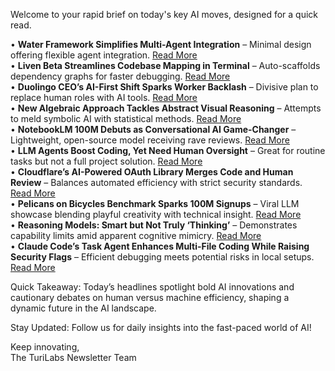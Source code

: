 <p>Welcome to your rapid brief on today's key AI moves, designed for a quick read.</p>
<p>• <strong>Water Framework Simplifies Multi-Agent Integration</strong> – Minimal design offering flexible agent integration. <a href="https://github.com/manthanguptaa/water">Read More</a><br />
• <strong>Liven Beta Streamlines Codebase Mapping in Terminal</strong> – Auto-scaffolds dependency graphs for faster debugging. <a href="https://github.com/bytquest/liven_beta/tree/master">Read More</a><br />
• <strong>Duolingo CEO’s AI-First Shift Sparks Worker Backlash</strong> – Divisive plan to replace human roles with AI tools. <a href="https://www.ft.com/content/6fbafbb6-bafe-484c-9af9-f0ffb589b447">Read More</a><br />
• <strong>New Algebraic Approach Tackles Abstract Visual Reasoning</strong> – Attempts to meld symbolic AI with statistical methods. <a href="https://www.nature.com/articles/s41598-025-86804-3">Read More</a><br />
• <strong>NotebookLM 100M Debuts as Conversational AI Game-Changer</strong> – Lightweight, open-source model receiving rave reviews. <a href="https://twitter.com/harrycblum/status/1930709683242713496">Read More</a><br />
• <strong>LLM Agents Boost Coding, Yet Need Human Oversight</strong> – Great for routine tasks but not a full project solution. <a href="https://taras.glek.net/posts/focus-and-context-and-llms/">Read More</a><br />
• <strong>Cloudflare’s AI-Powered OAuth Library Merges Code and Human Review</strong> – Balances automated efficiency with strict security standards. <a href="https://neilmadden.blog/2025/06/06/a-look-at-cloudflares-ai-coded-oauth-library/">Read More</a><br />
• <strong>Pelicans on Bicycles Benchmark Sparks 100M Signups</strong> – Viral LLM showcase blending playful creativity with technical insight. <a href="https://simonwillison.net/2025/Jun/6/six-months-in-llms/">Read More</a><br />
• <strong>Reasoning Models: Smart but Not Truly ‘Thinking’</strong> – Demonstrates capability limits amid apparent cognitive mimicry. <a href="https://machinelearning.apple.com/research/illusion-of-thinking">Read More</a><br />
• <strong>Claude Code’s Task Agent Enhances Multi-File Coding While Raising Security Flags</strong> – Efficient debugging meets potential risks in local setups. <a href="https://kirshatrov.com/posts/claude-code-internals/">Read More</a></p>
<p>Quick Takeaway: Today’s headlines spotlight bold AI innovations and cautionary debates on human versus machine efficiency, shaping a dynamic future in the AI landscape.</p>
<p>Stay Updated: Follow us for daily insights into the fast-paced world of AI!</p>
<p>Keep innovating,<br />
The TuriLabs Newsletter Team</p>